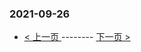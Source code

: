 ### 2021-09-26 
 

- [ < 上一页 ](https://github.com/able8/weibo-hot-record/blob/master/2021-09-25.md) -------- [ 下一页 > ](https://github.com/able8/weibo-hot-record/blob/master/2021-09-27.md)